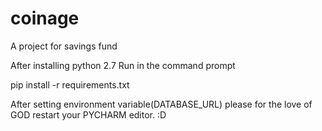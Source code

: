 # coinage
A project for savings fund

After installing python 2.7
Run in the command prompt

pip install -r requirements.txt

After setting environment variable(DATABASE_URL) please for the love of GOD restart your PYCHARM editor. :D
